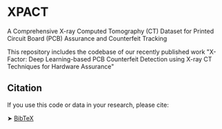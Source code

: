 # XPACT
 A Comprehensive X-ray Computed Tomography (CT) Dataset for Printed Circuit Board (PCB) Assurance and Counterfeit Tracking

 This repository includes the codebase of our recently published work "X-Factor: Deep Learning-based PCB Counterfeit Detection using X-ray CT Techniques for Hardware Assurance"

 ## Citation

If you use this code or data in your research, please cite:

➤ [BibTeX](xfactor.bib)

